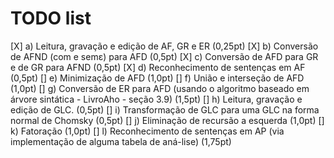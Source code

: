 # TODO list

[X] a) Leitura, gravação e edição de AF, GR e ER (0,25pt)
[X] b) Conversão de AFND (com e semε) para AFD (0,5pt)
[X] c) Conversão de AFD para GR e de GR para AFND (0,5pt)
[X] d) Reconhecimento de sentenças em AF (0,5pt)
[] e) Minimização de AFD (1,0pt) 
[] f) União e interseção de AFD (1,0pt)
[] g) Conversão de ER para AFD (usando o algoritmo baseado em árvore sintática - LivroAho - seção 3.9) (1,5pt)
[] h) Leitura, gravação e edição de GLC. (0,5pt)
[] i) Transformação de GLC para uma GLC na forma normal de Chomsky (0,5pt)
[] j) Eliminação de recursão a esquerda (1,0pt)
[] k) Fatoração (1,0pt)
[] l) Reconhecimento de sentenças em AP (via implementação de alguma tabela de aná-lise) (1,75pt)